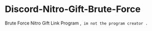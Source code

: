 # Discord-Nitro-Gift-Brute-Force
Brute Force Nitro Gift Link Program ,` im not the program creator .`

